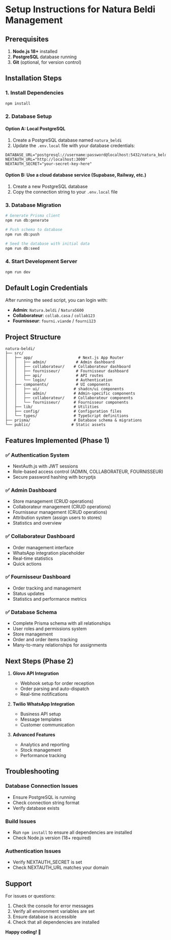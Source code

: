 # Setup Instructions for Natura Beldi Management

## Prerequisites

1. **Node.js 18+** installed
2. **PostgreSQL** database running
3. **Git** (optional, for version control)

## Installation Steps

### 1. Install Dependencies

```bash
npm install
```

### 2. Database Setup

#### Option A: Local PostgreSQL

1. Create a PostgreSQL database named `natura_beldi`
2. Update the `.env.local` file with your database credentials:

```env
DATABASE_URL="postgresql://username:password@localhost:5432/natura_beldi"
NEXTAUTH_URL="http://localhost:3000"
NEXTAUTH_SECRET="your-secret-key-here"
```

#### Option B: Use a cloud database service (Supabase, Railway, etc.)

1. Create a new PostgreSQL database
2. Copy the connection string to your `.env.local` file

### 3. Database Migration

```bash
# Generate Prisma client
npm run db:generate

# Push schema to database
npm run db:push

# Seed the database with initial data
npm run db:seed
```

### 4. Start Development Server

```bash
npm run dev
```

## Default Login Credentials

After running the seed script, you can login with:

- **Admin**: `Natura.beldi` / `Natura5600`
- **Collaborateur**: `collab.casa` / `collab123`
- **Fournisseur**: `fourni.viande` / `fourni123`

## Project Structure

```
natura-beldi/
├── src/
│   ├── app/                    # Next.js App Router
│   │   ├── admin/             # Admin dashboard
│   │   ├── collaborateur/    # Collaborateur dashboard
│   │   ├── fournisseur/       # Fournisseur dashboard
│   │   ├── api/               # API routes
│   │   └── login/             # Authentication
│   ├── components/            # UI components
│   │   ├── ui/               # shadcn/ui components
│   │   ├── admin/            # Admin-specific components
│   │   ├── collaborateur/    # Collaborateur components
│   │   └── fournisseur/      # Fournisseur components
│   ├── lib/                  # Utilities
│   ├── config/               # Configuration files
│   └── types/                # TypeScript definitions
├── prisma/                   # Database schema & migrations
└── public/                  # Static assets
```

## Features Implemented (Phase 1)

### ✅ Authentication System

- NextAuth.js with JWT sessions
- Role-based access control (ADMIN, COLLABORATEUR, FOURNISSEUR)
- Secure password hashing with bcryptjs

### ✅ Admin Dashboard

- Store management (CRUD operations)
- Collaborateur management (CRUD operations)
- Fournisseur management (CRUD operations)
- Attribution system (assign users to stores)
- Statistics and overview

### ✅ Collaborateur Dashboard

- Order management interface
- WhatsApp integration placeholder
- Real-time statistics
- Quick actions

### ✅ Fournisseur Dashboard

- Order tracking and management
- Status updates
- Statistics and performance metrics

### ✅ Database Schema

- Complete Prisma schema with all relationships
- User roles and permissions system
- Store management
- Order and order items tracking
- Many-to-many relationships for assignments

## Next Steps (Phase 2)

1. **Glovo API Integration**

   - Webhook setup for order reception
   - Order parsing and auto-dispatch
   - Real-time notifications

2. **Twilio WhatsApp Integration**

   - Business API setup
   - Message templates
   - Customer communication

3. **Advanced Features**
   - Analytics and reporting
   - Stock management
   - Performance tracking

## Troubleshooting

### Database Connection Issues

- Ensure PostgreSQL is running
- Check connection string format
- Verify database exists

### Build Issues

- Run `npm install` to ensure all dependencies are installed
- Check Node.js version (18+ required)

### Authentication Issues

- Verify NEXTAUTH_SECRET is set
- Check NEXTAUTH_URL matches your domain

## Support

For issues or questions:

1. Check the console for error messages
2. Verify all environment variables are set
3. Ensure database is accessible
4. Check that all dependencies are installed

**Happy coding! 🚀**
